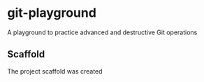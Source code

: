 # git-playground
A playground to practice advanced and destructive Git operations

## Scaffold

The project scaffold was created
